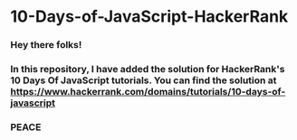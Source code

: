 # 10-Days-of-JavaScript-HackerRank

### Hey there folks!
### In this repository, I have added the solution for HackerRank's 10 Days Of JavaScript tutorials. You can find the solution at https://www.hackerrank.com/domains/tutorials/10-days-of-javascript

### PEACE
